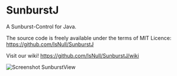 SunburstJ
=========

A Sunburst-Control for Java.

The source code is freely available under the terms of MIT Licence: https://github.com/IsNull/SunburstJ

Visit our wiki! https://github.com/IsNull/SunburstJ/wiki

![Screenshot SunburstView](https://cloud.githubusercontent.com/assets/439313/3200033/73c1e75e-ed75-11e3-91f4-16e02acd4fe2.png)



